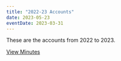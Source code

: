 ```yaml
---
title: "2022-23 Accounts"
date: 2023-05-23
eventDate: 2023-03-31
---
```

These are the accounts from 2022 to 2023.

<!--more-->

[View Minutes](/pdfs/accounts-2022-23.pdf)
